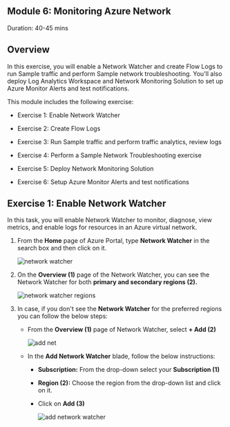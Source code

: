 ##  Module 6: Monitoring Azure Network

Duration: 40-45 mins

## Overview

In this exercise, you will enable a Network Watcher and create Flow Logs to run Sample traffic and perform Sample network troubleshooting. You'll also deploy Log Analytics Workspace and Network Monitoring Solution to set up Azure Monitor Alerts and test notifications.

This module includes the following exercise:

* Exercise 1: Enable Network Watcher

* Exercise 2: Create Flow Logs

* Exercise 3: Run Sample traffic and perform traffic analytics, review logs

* Exercise 4: Perform a Sample Network Troubleshooting exercise

* Exercise 5: Deploy Network Monitoring Solution

* Exercise 6: Setup Azure Monitor Alerts and test notifications

## Exercise 1: Enable Network Watcher

In this task, you will enable Network Watcher to monitor, diagnose, view metrics, and enable logs for resources in an Azure virtual network. 

1. From the **Home** page of Azure Portal, type **Network Watcher** in the search box and then click on it.

   ![network watcher](https://github.com/Divyasri199/AIW-Azure-Network-Solutions/blob/prod/media/networkwatcher.png?raw=true)
     
2. On the **Overview (1)** page of the Network Watcher, you can see the Network Watcher for both **primary and secondary regions (2).**

   ![network watcher regions](https://github.com/Divyasri199/AIW-Azure-Network-Solutions/blob/prod/media/overview.png?raw=true)
     
3. In case, if you don't see the **Network Watcher** for the preferred regions you can follow the below steps:

     - From the **Overview (1)** page of Network Watcher, select **+ Add (2)**

       ![add net](https://github.com/Divyasri199/AIW-Azure-Network-Solutions/blob/prod/media/overview1.png?raw=true)

     - In the **Add Network Watcher** blade, follow the below instructions: 

       - **Subscription:** From the drop-down select your **Subscription (1)**

       - **Region (2):** Choose the region from the drop-down list and click on it.

       - Click on **Add (3)**

         ![add network watcher](https://github.com/Divyasri199/AIW-Azure-Network-Solutions/blob/prod/media/addnetwat.png?raw=true)
